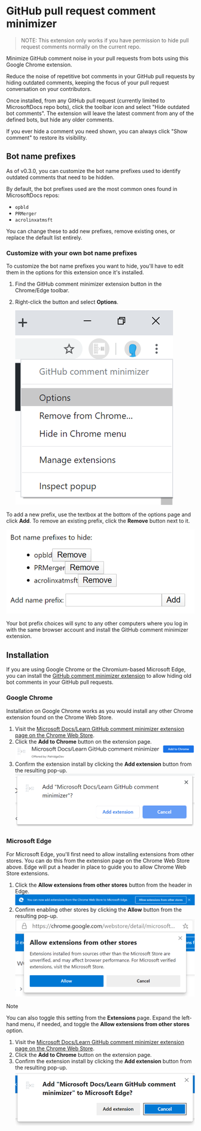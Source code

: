 # GitHub pull request comment minimizer

> NOTE: This extension only works if you have permission to hide pull request comments normally on the current repo.

Minimize GitHub comment noise in your pull requests from bots using this Google Chrome extension.

Reduce the noise of repetitive bot comments in your GitHub pull requests by hiding outdated comments, keeping the focus of your pull request conversation on your contributors.

Once installed, from any GitHub pull request (currently limited to MicrosoftDocs repo bots), click the toolbar icon and select "Hide outdated bot comments". The extension will leave the latest comment from any of the defined bots, but hide any older comments.

If you ever hide a comment you need shown, you can always click "Show comment" to restore its visibility.

## Bot name prefixes

As of v0.3.0, you can customize the bot name prefixes used to identify outdated comments that need to be hidden.

By default, the bot prefixes used are the most common ones found in MicrosoftDocs repos:

* `opbld`
* `PRMerger`
* `acrolinxatmsft`

You can change these to add new prefixes, remove existing ones, or replace the default list entirely.

### Customize with your own bot name prefixes

To customize the bot name prefixes you want to hide, you'll have to edit them in the options for this extension once it's installed.

1. Find the GitHub comment minimizer extension button in the Chrome/Edge toolbar.
1. Right-click the button and select **Options**.

    ![Screenshot of extension button contextual menu with the Options choice highlighted](media/extension-right-click-options.png)

To add a new prefix, use the textbox at the bottom of the options page and click **Add**. To remove an existing prefix, click the **Remove** button next to it.

![Screenshot of extension options screen to add or remove name prefixes.](media/extension-options-edit.png)

Your bot prefix choices will sync to any other computers where you log in with the same browser account and install the GitHub comment minimizer extension.

## Installation

If you are using Google Chrome or the Chromium-based Microsoft Edge, you can install the [GitHub comment minimizer extension](https://chrome.google.com/webstore/detail/microsoft-docslearn-githu/kcjgaccpjfoapcbaaecnjngjeccgmplh) to allow hiding old bot comments in your GitHub pull requests.

### Google Chrome

Installation on Google Chrome works as you would install any other Chrome extension found on the Chrome Web Store.

1. Visit the [Microsoft Docs/Learn GitHub comment minimizer extension page on the Chrome Web Store](https://chrome.google.com/webstore/detail/microsoft-learn-maintenan/kagphmnlicelfcbbhhmgjcpgnbponlda).
1. Click the **Add to Chrome** button on the extension page.
    ![Screenshot of Microsoft Docs/Learn GitHub comment minimizer Chrome extension page](media/chrome-extension-page-add-to-chrome.png)
1. Confirm the extension install by clicking the **Add extension** button from the resulting pop-up.
    ![Screenshot of pop-up prompt confirming Chrome extension install](media/chrome-confirm-extension-install.png)

### Microsoft Edge

For Microsoft Edge, you'll first need to allow installing extensions from other stores. You can do this from the extension page on the Chrome Web Store above. Edge will put a header in place to guide you to allow Chrome Web Store extensions.

1. Click the **Allow extensions from other stores** button from the header in Edge.
    ![Screenshot of the top bar added to the Chrome Web Store by Microsoft Edge stating, "You can now add extensions from the Chrome Web Store to Microsoft Edge"](media/edge-install-chrome-extension-bar.png)
1. Confirm enabling other stores by clicking the **Allow** button from the resulting pop-up.
    ![Screenshot of the pop-up alert shown when asking Edge to allow extensions from other stores](media/edge-confirm-allow-other-stores.png)

> [!NOTE]
> You can also toggle this setting from the **Extensions** page. Expand the left-hand menu, if needed, and toggle the **Allow extensions from other stores** option.

1. Visit the [Microsoft Docs/Learn GitHub comment minimizer extension page on the Chrome Web Store](https://chrome.google.com/webstore/detail/microsoft-learn-maintenan/kagphmnlicelfcbbhhmgjcpgnbponlda).
1. Click the **Add to Chrome** button on the extension page.
1. Confirm the extension install by clicking the **Add extension** button from the resulting pop-up.
    ![Screenshot of pop-up prompt confirming Chrome extension install](media/edge-confirm-extension-install.png)
